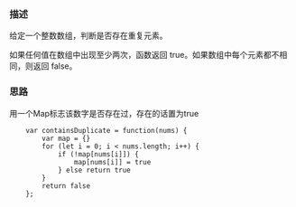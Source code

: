 ### 描述

给定一个整数数组，判断是否存在重复元素。

如果任何值在数组中出现至少两次，函数返回 true。如果数组中每个元素都不相同，则返回 false。

### 思路

用一个Map标志该数字是否存在过，存在的话置为true

```
    var containsDuplicate = function(nums) {
        var map = {}
        for (let i = 0; i < nums.length; i++) {
            if (!map[nums[i]]) {
                map[nums[i]] = true
            } else return true
        }
        return false
    };
```
